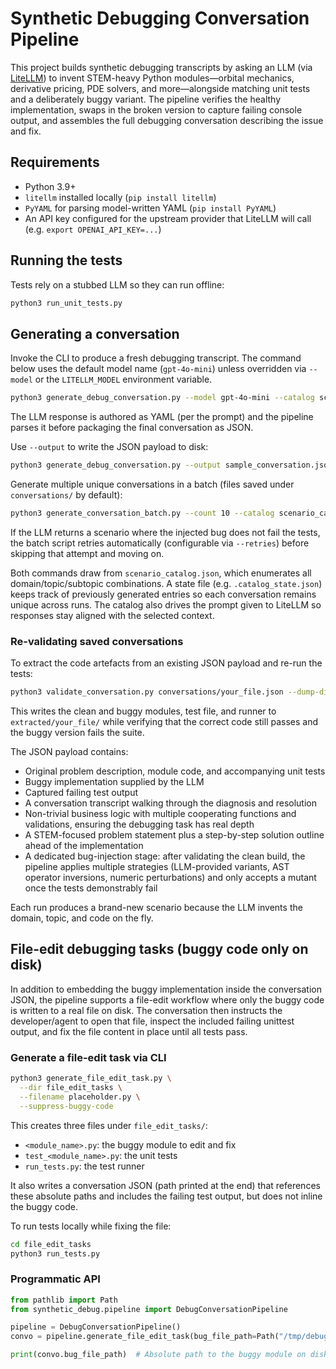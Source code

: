 # Synthetic Debugging Conversation Pipeline

This project builds synthetic debugging transcripts by asking an LLM (via [LiteLLM](https://github.com/BerriAI/litellm)) to invent STEM-heavy Python modules—orbital mechanics, derivative pricing, PDE solvers, and more—alongside matching unit tests and a deliberately buggy variant. The pipeline verifies the healthy implementation, swaps in the broken version to capture failing console output, and assembles the full debugging conversation describing the issue and fix.

## Requirements

- Python 3.9+
- `litellm` installed locally (`pip install litellm`)
- `PyYAML` for parsing model-written YAML (`pip install PyYAML`)
- An API key configured for the upstream provider that LiteLLM will call (e.g. `export OPENAI_API_KEY=...`)

## Running the tests

Tests rely on a stubbed LLM so they can run offline:

```bash
python3 run_unit_tests.py
```

## Generating a conversation

Invoke the CLI to produce a fresh debugging transcript. The command below uses the default model name (`gpt-4o-mini`) unless overridden via `--model` or the `LITELLM_MODEL` environment variable.

```bash
python3 generate_debug_conversation.py --model gpt-4o-mini --catalog scenario_catalog.json --state .catalog_state.json
```

The LLM response is authored as YAML (per the prompt) and the pipeline parses it before packaging the final conversation as JSON.

Use `--output` to write the JSON payload to disk:

```bash
python3 generate_debug_conversation.py --output sample_conversation.json
```

Generate multiple unique conversations in a batch (files saved under `conversations/` by default):

```bash
python3 generate_conversation_batch.py --count 10 --catalog scenario_catalog.json --state .catalog_state.json
```

If the LLM returns a scenario where the injected bug does not fail the tests, the batch script retries automatically (configurable via `--retries`) before skipping that attempt and moving on.

Both commands draw from `scenario_catalog.json`, which enumerates all domain/topic/subtopic combinations. A state file (e.g. `.catalog_state.json`) keeps track of previously generated entries so each conversation remains unique across runs. The catalog also drives the prompt given to LiteLLM so responses stay aligned with the selected context.

### Re-validating saved conversations

To extract the code artefacts from an existing JSON payload and re-run the tests:

```bash
python3 validate_conversation.py conversations/your_file.json --dump-dir extracted
```

This writes the clean and buggy modules, test file, and runner to `extracted/your_file/` while verifying that the correct code still passes and the buggy version fails the suite.

The JSON payload contains:

- Original problem description, module code, and accompanying unit tests
- Buggy implementation supplied by the LLM
- Captured failing test output
- A conversation transcript walking through the diagnosis and resolution
- Non-trivial business logic with multiple cooperating functions and validations, ensuring the debugging task has real depth
- A STEM-focused problem statement plus a step-by-step solution outline ahead of the implementation
- A dedicated bug-injection stage: after validating the clean build, the pipeline applies multiple strategies (LLM-provided variants, AST operator inversions, numeric perturbations) and only accepts a mutant once the tests demonstrably fail

Each run produces a brand-new scenario because the LLM invents the domain, topic, and code on the fly.

## File-edit debugging tasks (buggy code only on disk)

In addition to embedding the buggy implementation inside the conversation JSON, the pipeline supports a file-edit workflow where only the buggy code is written to a real file on disk. The conversation then instructs the developer/agent to open that file, inspect the included failing unittest output, and fix the file content in place until all tests pass.

### Generate a file-edit task via CLI

```bash
python3 generate_file_edit_task.py \
  --dir file_edit_tasks \
  --filename placeholder.py \
  --suppress-buggy-code
```

This creates three files under `file_edit_tasks/`:

- `<module_name>.py`: the buggy module to edit and fix
- `test_<module_name>.py`: the unit tests
- `run_tests.py`: the test runner

It also writes a conversation JSON (path printed at the end) that references these absolute paths and includes the failing test output, but does not inline the buggy code.

To run tests locally while fixing the file:

```bash
cd file_edit_tasks
python3 run_tests.py
```

### Programmatic API

```python
from pathlib import Path
from synthetic_debug.pipeline import DebugConversationPipeline

pipeline = DebugConversationPipeline()
convo = pipeline.generate_file_edit_task(bug_file_path=Path("/tmp/debug_task/placeholder.py"))

print(convo.bug_file_path)  # Absolute path to the buggy module on disk
```
